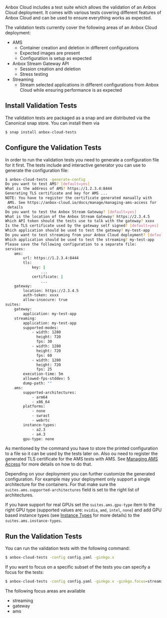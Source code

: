 Anbox Cloud includes a test suite which allows the validation of an Anbox Cloud deployment. It comes with various tests covering different features of Anbox Cloud and can be used to ensure everything works as expected.

The validation tests currently cover the following areas of an Anbox Cloud deployment:

* AMS
   * Container creation and deletion in different configurations
   * Expected images are present
   * Configuration is setup as expected
* Anbox Stream Gateway API
  * Session creation and deletion
  * Stress testing
* Streaming
  * Stream selected applications in different configurations from Anbox Cloud while ensuring performance is as expected

## Install Validation Tests

The validation tests are packaged as a snap and are distributed via the Canonical snap store. You can install them via

```bash
$ snap install anbox-cloud-tests
```

## Configure the Validation Tests

In order to run the validation tests you need to generate a configuration file for it first. The tests include and interactive generator you can use to generate the configuration file:

```bash
$ anbox-cloud-tests -generate-config
Do you want to test AMS? [default=yes] 
What is the address of AMS? https://1.2.3.4:8444
Generating TLS certificate and key for AMS ...
NOTE: You have to register the certificate generated manually with
 AMS. See https://anbox-cloud.io/docs/manage/managing-ams-access for
 details
Do you want to test the Anbox Stream Gateway? [default=yes] 
What is the location of the Anbox Stream Gateway? https://2.3.4.5
Which API token should the tests use to talk with the gateway? xxxx
Is the TLS certificate used by the gateway self signed? [default=yes] 
Which application should be used to test the gateway? my-test-app
Do you want to test streaming from your Anbox Cloud deployment? [default=yes] 
Which application should be used to test the streaming? my-test-app
Please save the following configuration to a separate file:
services:
    ams:
        url: https://1.2.3.4:8444
        tls:
            key: |
                ...
            certificate: |
                ...
    gateway:
        location: https://2.3.4.5
        auth-token: xxxx
        allow-insecure: true
suites:
    gateway:
        application: my-test-app
    streaming:
        application: my-test-app
        supported-modes:
            - width: 1280
              height: 720
              fps: 30
            - width: 1280
              height: 720
              fps: 60
            - width: 1280
              height: 720
              fps: 25
        execution-time: 5m
        allowed-fps-stddev: 5
        dump-path: ""
    ams:
        supported-architectures:
            - arm64
            - x86_64
        platforms:
            - none
            - swrast
            - webrtc
        instance-types:
            - a2.3
            - a4.3
        gpu-type: none
```

As mentioned by the command you have to store the printed configuration to a file so it can be used by the tests later on. Also ou need to register the generated TLS certificate for the AMS tests with AMS. See [Managing AMS Access](https://discourse.ubuntu.com/t/managing-ams-access/17774) for more details on how to do that.

Depending on your deployment you can further customize the generated configuration. For example may your deployment only support a single architecture for the containers. For that make sure the `suites.ams.supported-architectures` field is set to the right list of architectures.

If you have support for real GPUs set the `suites.ams.gpu-type` item to the right GPU type (supported values are: `nvidia`, `amd`, `intel`, `none`) and add GPU based instance types (see [Instance Types](https://discourse.ubuntu.com/t/instance-types/17764) for more details) to the `suites.ams.instance-types`.

## Run the Validation Tests

You can run the validation tests with the following command:

```bash
$ anbox-cloud-tests -config config.yaml -ginkgo.v
```

If you want to focus on a specific subset of the tests you can specify a focus for the tests:

```bash
$ anbox-cloud-tests -config config.yaml -ginkgo.v -ginkgo.focus=streaming
```

The following focus areas are available

* streaming
* gateway
* ams

